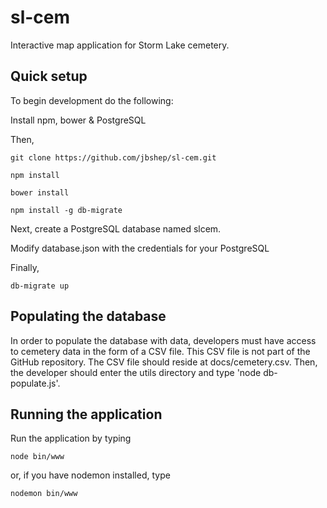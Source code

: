 # sl-cem

Interactive map application for Storm Lake cemetery.

## Quick setup

To begin development do the following:

Install npm, bower & PostgreSQL

Then,

```
git clone https://github.com/jbshep/sl-cem.git

npm install

bower install

npm install -g db-migrate
```

Next, create a PostgreSQL database named slcem.

Modify database.json with the credentials for your PostgreSQL

Finally, 

```
db-migrate up
```

## Populating the database

In order to populate the database with data, developers must have access to cemetery data in the form of a CSV file.  This CSV file is not part of the GitHub repository.  The CSV file should reside at docs/cemetery.csv.  Then, the developer should enter the utils directory and type 'node db-populate.js'. 

## Running the application

Run the application by typing

```
node bin/www
```

or, if you have nodemon installed, type

```
nodemon bin/www
```

